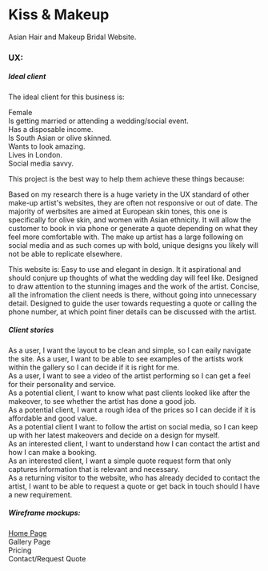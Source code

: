 # Kiss & Makeup

 Asian Hair and Makeup Bridal Website.




### UX:

##### Ideal client
The ideal client for this business is:

Female  
Is getting married or attending a wedding/social event.  
Has a disposable income.  
Is South Asian or olive skinned.  
Wants to look amazing.  
Lives in London.  
Social media savvy.  

This project is the best way to help them achieve these things because:

Based on my research there is a huge variety in the UX standard of other make-up artist's websites, they are often not responsive or out of date.
The majority of werbsites are aimed at European skin tones, this one is specifically for olive skin, and women with Asian ethnicity.
It will allow the customer to book in via phone or generate a quote depending on what they feel more comfortable with.
The make up artist has a large following on social media and as such comes up with bold, unique designs you likely will not be able to replicate elsewhere.

This website is: 
Easy to use and elegant in design. It it aspirational and should conjure up thoughts of what the wedding day will feel like.
Designed to draw attention to the stunning images and the work of the artist.
Concise, all the infromation the client needs is there, without going into unnecessary detail.
Designed to guide the user towards requesting a quote or calling the phone number, at which point finer details can be discussed with the artist.

##### Client stories
As a user, I want the layout to be clean and simple, so I can eaily navigate the site.
As a user, I want to be able to see examples of the artists work within the gallery so I can decide if it is right for me.  
As a user, I want to see a video of the artist performing so I can get a feel for their personality and service.  
As a potential client, I want to know what past clients looked like after the makeover, to see whether the artist has done a good job.  
As a potential client, I want a rough idea of the prices so I can decide if it is affordable and good value.  
As a potential client I want to follow the artist on social media, so I can keep up with her latest makeovers and decide on a design for myself.  
As an interested client, I want to understand how I can contact the artist and how I can make a booking.  
As an interested client, I want a simple quote request form that only captures information that is relevant and necessary.  
As a returning visitor to the website, who has already decided to contact the artist, I want to be able to request a quote or get back in touch should I have a new requirement.  

##### Wireframe mockups:  
[Home Page](https://github.com/rorywork/kiss-and-makeup/images/Wireframe-Landing-Page.PNG)   
Gallery Page   
Pricing  
Contact/Request Quote  